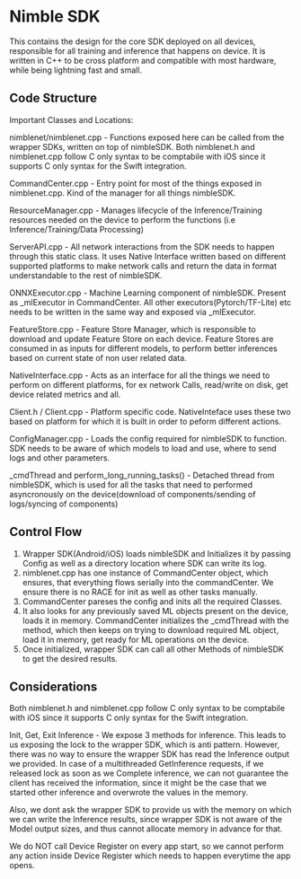 # Nimble SDK 
This contains the design for the core SDK deployed on all devices, responsible for all training and inference that happens on device. It is written in C++ to be cross platform and compatible with most hardware, while being lightning fast and small.  

## Code Structure 
Important Classes and Locations: 

nimblenet/nimblenet.cpp - Functions exposed here can be called from the wrapper SDKs, written on top of nimbleSDK. Both nimblenet.h and nimblenet.cpp follow C only syntax to be comptabile with iOS since it supports C only syntax for the Swift integration. 

CommandCenter.cpp - Entry point for most of the things exposed in nimblenet.cpp. Kind of the manager for all things nimbleSDK. 

ResourceManager.cpp - Manages lifecycle of the Inference/Training resources needed on the device to perform the functions (i.e Inference/Training/Data Processing) 

ServerAPI.cpp - All network interactions from the SDK needs to happen through this static class. It uses Native Interface written based on different supported platforms to make network calls and return the data in format understandable to the rest of nimbleSDK. 

ONNXExecutor.cpp - Machine Learning component of nimbleSDK. Present as _mlExecutor in CommandCenter. All other executors(Pytorch/TF-Lite) etc needs to be written in the same way and exposed via _mlExecutor.

FeatureStore.cpp - Feature Store Manager, which is responsible to download and update Feature Store on each device. Feature Stores are consumed in as inputs for different models, to perform better inferences based on current state of non user related data. 

NativeInterface.cpp - Acts as an interface for all the things we need to perform on different platforms, for ex network Calls, read/write on disk, get device related metrics and all. 

Client.h / Client.cpp - Platform specific code. NativeInteface uses these two based on platform for which it is built in order to peform different actions.

ConfigManager.cpp - Loads the config required for nimbleSDK to function. SDK needs to be aware of which models to load and use, where to send logs and other parameters.

_cmdThread and perform_long_running_tasks() - Detached thread from nimbleSDK, which is used for all the tasks that need to performed asyncronously on the device(download of components/sending of logs/syncing of components)


## Control Flow 

1. Wrapper SDK(Android/iOS) loads nimbleSDK  and Initializes it by passing Config as well as a directory location where SDK can write its log.
2. nimblenet.cpp has one instance of CommandCenter object, which ensures, that everything flows serially into the commandCenter. We ensure there is no RACE for init as well as other tasks manually. 
3. CommandCenter pareses the config and inits all the required Classes. 
4. It also looks for any previously saved ML objects present on the device, loads it in memory.
CommandCenter initializes the _cmdThread with the method, which then keeps on trying to download required ML object, load it in memory, get ready for ML operations on the device. 
5. Once initialized, wrapper SDK can call all other Methods of nimbleSDK to get the desired results.


## Considerations 

Both nimblenet.h and nimblenet.cpp follow C only syntax to be comptabile with iOS since it supports C only syntax for the Swift integration. 

Init, Get, Exit Inference -  We expose 3 methods for inference. This leads to us exposing the lock to the wrapper SDK, which is anti pattern. However, there was no way to ensure the wrapper SDK has read the Inference output we provided. In case of a multithreaded GetInference requests, if we released lock as soon as we Complete inference, we can not guarantee the client has received the information, since it might be the case that we started other inference and overwrote the values in the memory.   

Also, we dont ask the wrapper SDK to provide us with the memory on which we can write the Inference results, since wrapper SDK is not aware of the Model output sizes, and thus cannot allocate memory in advance for that. 

We do NOT call Device Register on every app start, so we cannot perform any action inside Device Register which needs to happen everytime the app opens.